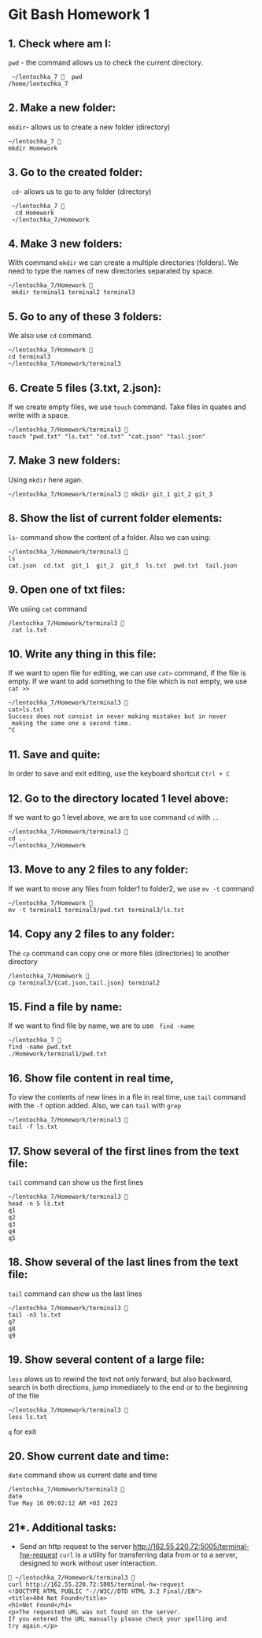 # Git Bash Homework 1 
## 1. __Check where am I:__


``` pwd ``` - the command allows us to check the current directory.
``` 
 ~/lentochka_7   pwd                                                                                                                   
/home/lentochka_7
```
## 2. Make a new folder:
```mkdir```- allows us to create a new folder (directory) 
```
~/lentochka_7  
mkdir Homework  
```
## 3. Go to the created folder:
``` cd```- allows us to go to any folder (directory)
```
 ~/lentochka_7 
  cd Homework                                                                                                           
 ~/lentochka_7/Homework 
```
## 4. Make 3 new folders:
With command ```mkdir``` we can create a multiple directories (folders).
We need to type the names of new directories separated by space.
```
~/lentochka_7/Homework 
 mkdir terminal1 terminal2 terminal3
```
## 5. Go to any of these 3 folders:
We also use ```cd``` command.
```
~/lentochka_7/Homework  
cd terminal3                                                                                               
~/lentochka_7/Homework/terminal3 
```
## 6. Create 5 files (3.txt, 2.json):
If we create empty files, we use ```touch``` command. Take files in quates and write with 
a space.
```
~/lentochka_7/Homework/terminal3  
touch "pwd.txt" "ls.txt" "cd.txt" "cat.json" "tail.json"                                           
```
## 7. Make 3 new folders:
Using ```mkdir``` here agan.
```
~/lentochka_7/Homework/terminal3  mkdir git_1 git_2 git_3 
```
## 8. Show the list of current folder elements:
```ls```- command show the content of a folder.
Also we can using:

```
~/lentochka_7/Homework/terminal3  
ls                                                                                                 
cat.json  cd.txt  git_1  git_2  git_3  ls.txt  pwd.txt  tail.json
```
## 9. Open one of txt files:
We usiing ```cat``` command
```
/lentochka_7/Homework/terminal3 
 cat ls.txt  
```
## 10. Write any thing in this file:
If we want to open file for editing, we can use ```cat>``` command, if the file is empty.
If we want to add something to the file which is not empty, we use ```cat >>```
```
~/lentochka_7/Homework/terminal3  
cat>ls.txt                                                                                     
Success does not consist in never making mistakes but in never
 making the same one a second time.  
^C 
```
## 11. Save and quite:
In order to save and exit editing, use the keyboard shortcut ```Ctrl + C```
## 12. Go to the directory located 1 level above:
If we want to go  1 level above, we are  to use command ```cd``` with ```..```
```
~/lentochka_7/Homework/terminal3  
cd ..                                                                                  
~/lentochka_7/Homework 
```
## 13. Move to any 2 files to any folder:
If we want to move any files from folder1 to folder2, we use ```mv -t``` command
```
~/lentochka_7/Homework  
mv -t terminal1 terminal3/pwd.txt terminal3/ls.txt 
```
## 14. Copy any 2 files to any folder:
The ```cp``` command can copy one or more files (directories) to another directory
```
/lentochka_7/Homework  
cp terminal3/{cat.json,tail.json} terminal2 
```
## 15. Find a file by name:
If we want to find file by name, we are to use ``` find -name```
```
~/lentochka_7  
find -name pwd.txt                                                                                                    
./Homework/terminal1/pwd.txt
```
## 16. Show file content in real time, 
To view the contents of new lines in a file in real time, use ```tail``` command with the 
```-f``` option added. Also, we can ```tail``` with ```grep```
```
~/lentochka_7/Homework/terminal3 
tail -f ls.txt 
```
## 17. Show several of the first lines from the text file:
```tail``` command can show us the first lines
```
~/lentochka_7/Homework/terminal3 
head -n 5 ls.txt                                                                                   
q1
q2
q3
q4
q5
```

## 18. Show several of the last lines from the text file:
```tail``` command can show us the last lines
```
~/lentochka_7/Homework/terminal3  
tail -n3 ls.txt                                                                                    
q7
q8
q9
```

## 19. Show several content of a large file:
```less``` alows us to rewind the text not only forward, but also backward, search in both
directions, jump immediately to the end or to the beginning of the file
```
~/lentochka_7/Homework/terminal3  
less ls.txt  
```
```q``` for exit

## 20. Show current date and time:
```date``` command show us current date and time
```
/lentochka_7/Homework/terminal3  
date                                                                                       
Tue May 16 09:02:12 AM +03 2023
```
## 21*. Additional tasks:
- Send an http request to the server http://162.55.220.72:5005/terminal-hw-request
  ```curl``` is a utility for transferring data from or to a server, designed to work without
user interaction.
```
 ~/lentochka_7/Homework/terminal3  
curl http://162.55.220.72:5005/terminal-hw-request                                                 
<!DOCTYPE HTML PUBLIC "-//W3C//DTD HTML 3.2 Final//EN">
<title>404 Not Found</title>
<h1>Not Found</h1>
<p>The requested URL was not found on the server. 
If you entered the URL manually please check your spelling and
try again.</p>
```







